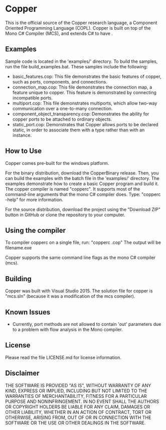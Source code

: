 # Copper
This is the official source of the Copper research language, 
a Component Oriented Programming Language (COPL). Copper is 
built on top of the Mono C# Compiler (MCS), and extends C# 
to have .

## Examples
Sample code is located in the 'examples/' directory. To build 
the samples, run the file build_examples.bat. These samples 
include the following:
*	basic_features.cop: This file demonstrates the basic features of 
	copper, such as ports, components, and connections.
*	connection_map.cop: This file demonstrates the connection map,
	a feature unique to copper. This feature is demonstrated by 
	connecting incompatible ports.
*	multiport.cop: This file demonstrates multiports, which 
	allow two-way communication over a one-to-many connection.
*	component_object_transparency.cop: Demonstrates the ability
	for copper ports to be attached to ordinary objects.
*	static_port.cop: Demonstrates that Copper allows ports to 
	be declared static, in order to associate them with a type 
	rather than with an instance.

## How to Use
Copper comes pre-built for the windows platform. 

For the binary distribution, download the CopperBinary 
release. Then, you can build the 
examples with the batch file in the 'examples/' directory. The 
examples demonstrate how to create a basic Copper program and build 
it. The copper compiler is named "copperc". It supports most of 
the command-line arguments that the mono C# compiler does. Type:
"copperc -help" for more information.

For the source distribution,  download the project
using the "Download ZIP" button in GitHub or clone the repository
to your computer. 

## Using the compiler 
To compiler copperc on a single file, run:
"copperc <filename>.cop"
The output will be filename.exe

Copper supports the same command line flags as the mono C# compiler 
(mcs).

## Building
Copper was built with Visual Studio 2015. The solution file for copper 
is "mcs.sln" (because it was a modification of the mcs compiler). 

## Known Issues
*	Currently, port methods are not allowed to contain 'out' parameters
	due to a problem with flow analysis in the Mono compiler.

## License
Please read the file LICENSE.md for license information.

## Disclaimer
THE SOFTWARE IS PROVIDED "AS IS", WITHOUT WARRANTY OF ANY KIND, 
EXPRESS OR IMPLIED, INCLUDING BUT NOT LIMITED TO THE WARRANTIES 
OF MERCHANTABILITY, FITNESS FOR A PARTICULAR PURPOSE AND 
NONINFRINGEMENT. IN NO EVENT SHALL THE AUTHORS OR COPYRIGHT 
HOLDERS BE LIABLE FOR ANY CLAIM, DAMAGES OR OTHER LIABILITY, 
WHETHER IN AN ACTION OF CONTRACT, TORT OR OTHERWISE, ARISING FROM, 
OUT OF OR IN CONNECTION WITH THE SOFTWARE OR THE USE OR OTHER 
DEALINGS IN THE SOFTWARE.